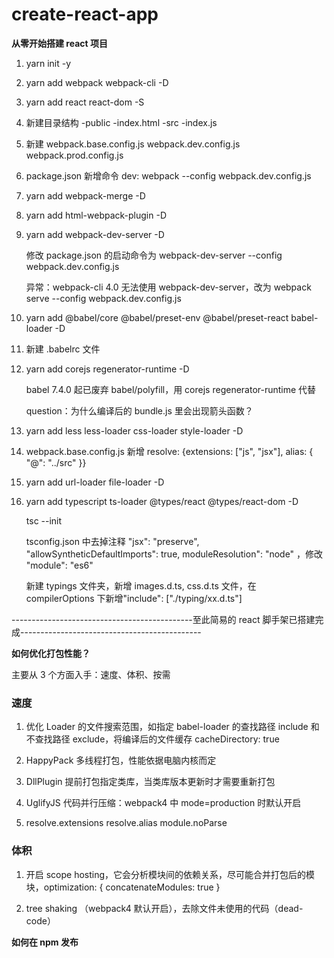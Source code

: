 # create-react-app

**从零开始搭建 react 项目**

1. yarn init -y

2. yarn add webpack webpack-cli -D

3. yarn add react react-dom -S

4. 新建目录结构
   -public
   -index.html
   -src
   -index.js

5. 新建 webpack.base.config.js webpack.dev.config.js webpack.prod.config.js

6. package.json 新增命令 dev: webpack --config webpack.dev.config.js

7. yarn add webpack-merge -D

8. yarn add html-webpack-plugin -D

9. yarn add webpack-dev-server -D

   修改 package.json 的启动命令为 webpack-dev-server --config webpack.dev.config.js

   异常：webpack-cli 4.0 无法使用 webpack-dev-server，改为 webpack serve --config webpack.dev.config.js

10. yarn add @babel/core @babel/preset-env @babel/preset-react babel-loader -D

11. 新建 .babelrc 文件

12. yarn add corejs regenerator-runtime -D

    babel 7.4.0 起已废弃 babel/polyfill，用 corejs regenerator-runtime 代替

    question：为什么编译后的 bundle.js 里会出现箭头函数？

13. yarn add less less-loader css-loader style-loader -D

14. webpack.base.config.js 新增 resolve: {extensions: ["js", "jsx"], alias: { "@": "../src" }}

15. yarn add url-loader file-loader -D

16. yarn add typescript ts-loader @types/react @types/react-dom -D

    tsc --init

    tsconfig.json 中去掉注释 "jsx": "preserve", "allowSyntheticDefaultImports": true, moduleResolution": "node" ，修改 "module": "es6"

    新建 typings 文件夹，新增 images.d.ts, css.d.ts 文件，在 compilerOptions 下新增"include": ["./typing/xx.d.ts"]

---------------------------------------------至此简易的 react 脚手架已搭建完成---------------------------------------------

**如何优化打包性能？**

主要从 3 个方面入手：速度、体积、按需

### 速度

1. 优化 Loader 的文件搜索范围，如指定 babel-loader 的查找路径 include 和不查找路径 exclude，将编译后的文件缓存 cacheDirectory: true

2. HappyPack 多线程打包，性能依据电脑内核而定

3. DllPlugin 提前打包指定类库，当类库版本更新时才需要重新打包

4. UglifyJS 代码并行压缩：webpack4 中 mode=production 时默认开启

5. resolve.extensions resolve.alias module.noParse

### 体积

1. 开启 scope hosting，它会分析模块间的依赖关系，尽可能合并打包后的模块，optimization: { concatenateModules: true }

2. tree shaking （webpack4 默认开启），去除文件未使用的代码（dead-code）

**如何在 npm 发布**
